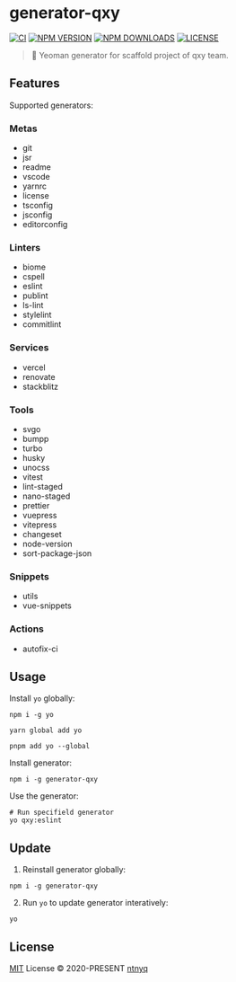 # generator-qxy

[![CI](https://github.com/qxy-fe/generator-qxy/workflows/CI/badge.svg)](https://github.com/qxy-fe/generator-qxy/actions)
[![NPM VERSION](https://img.shields.io/npm/v/generator-qxy.svg)](https://www.npmjs.com/package/generator-qxy)
[![NPM DOWNLOADS](https://img.shields.io/npm/dy/generator-qxy.svg)](https://www.npmjs.com/package/generator-qxy)
[![LICENSE](https://img.shields.io/github/license/qxy-fe/generator-qxy.svg)](https://github.com/qxy-fe/generator-qxy/blob/main/LICENSE)

> 🤟 Yeoman generator for scaffold project of qxy team.

## Features

Supported generators:

### Metas

- git
- jsr
- readme
- vscode
- yarnrc
- license
- tsconfig
- jsconfig
- editorconfig

### Linters

- biome
- cspell
- eslint
- publint
- ls-lint
- stylelint
- commitlint

### Services

- vercel
- renovate
- stackblitz

### Tools

- svgo
- bumpp
- turbo
- husky
- unocss
- vitest
- lint-staged
- nano-staged
- prettier
- vuepress
- vitepress
- changeset
- node-version
- sort-package-json

### Snippets

- utils
- vue-snippets

### Actions

- autofix-ci

## Usage

Install `yo` globally:

```shell
npm i -g yo
```

```shell
yarn global add yo
```

```shell
pnpm add yo --global
```

Install generator:

```shell
npm i -g generator-qxy
```

Use the generator:

```shell
# Run specifield generator
yo qxy:eslint
```

## Update

1. Reinstall generator globally:

```shell
npm i -g generator-qxy
```

2. Run `yo` to update generator interatively:

```shell
yo
```

## License

[MIT](./LICENSE) License © 2020-PRESENT [ntnyq](https://github.com/ntnyq)

